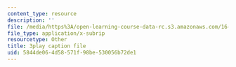 ```yaml
---
content_type: resource
description: ''
file: /media/https%3A/open-learning-course-data-rc.s3.amazonaws.com/16-885j-aircraft-systems-engineering-fall-2005/5844de064d58571f98be530056b72de1_1IJPugWssVs.vtt
file_type: application/x-subrip
resourcetype: Other
title: 3play caption file
uid: 5844de06-4d58-571f-98be-530056b72de1
---
```

